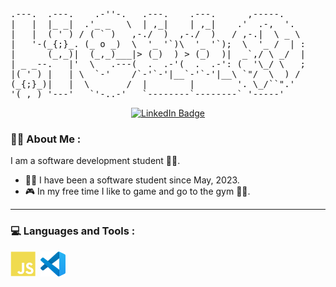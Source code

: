 <pre>
.---.  .---.    .-''-.   .---.    .---.      ,-----.           .-./`),---.    ,---.       ,---.    ,---.   ,-----.   .-------.     .-_'''-.     ____     __,---.   .--.
|   |  |_ _|  .'_ _   \  | ,_|    | ,_|    .'  .-,  '.         \ .-.'|    \  /    |       |    \  /    | .'  .-,  '. |  _ _   \   '_( )_   \    \   \   /  |    \  |  |
|   |  ( ' ) / ( ` )   ,-./  )  ,-./  )   / ,-.|  \ _ \        / `-' |  ,  \/  ,  |       |  ,  \/  ,  |/ ,-.|  \ _ \| ( ' )  |  |(_ o _)|  '    \  _. /  '|  ,  \ |  |
|   '-(_{;}_. (_ o _)  \  '_ '`)\  '_ '`);  \  '_ /  | :        `-'`"|  |\_   /|  |       |  |\_   /|  ;  \  '_ /  | |(_ o _) /  . (_,_)/___|     _( )_ .' |  |\_ \|  |
|      (_,_)|  (_,_)___|> (_)  ) > (_)  )|  _`,/ \ _/  |        .---.|  _( )_/ |  |       |  _( )_/ |  |  _`,/ \ _/  | (_,_).' __|  |  .-----.___(_ o _)'  |  _( )_\  |
| _ _--.   |'  \   .---(  .  .-'(  .  .-': (  '\_/ \   ;        |   || (_ o _) |  |       | (_ o _) |  : (  '\_/ \   |  |\ \  |  '  \  '-   .|   |(_,_)'   | (_ o _)  |
|( ' ) |   | \  `-'    /`-'`-'|__`-'`-'|__\ `"/  \  ) /         |   ||  (_,_)  |  |       |  (_,_)  |  |\ `"/  \  ) /|  | \ `'   /\  `-'`   ||   `-'  /    |  (_,_)\  |
(_{;}_)|   |  \       /  |        |        '. \_/``".'          |   ||  |      |  |       |  |      |  | '. \_/``".' |  |  \    /  \        / \      /     |  |    |  |
'(_,_) '---'   `'-..-'   `--------`--------` '-----'            '---''--'      '--'       '--'      '--'   '-----'   ''-'   `'-'    `'-...-'   `-..-'      '--'    '--'
</pre>

<div id="badges" align="center">
  <a href="https://www.linkedin.com/in/morgyn-peay-567560271/">
  <img src="https://img.shields.io/badge/LinkedIn-blue?logo=linkedin&logoColor=white&style=flat" alt="LinkedIn Badge"/>
  </a>
</div>

### :raising_hand_woman: About Me :

I am a software development student :woman_student:.

- :woman_technologist: I have been a software student since May, 2023.
- :video_game: In my free time I like to game and go to the gym :running_woman:.

---

### :computer: Languages and Tools :
<div>
  <img src="https://github.com/devicons/devicon/blob/master/icons/javascript/javascript-plain.svg" title="JavaScript" alt="JavaScript" width="40" height="40"/>&nbsp;
  <img src="https://github.com/devicons/devicon/blob/master/icons/vscode/vscode-original.svg" title="VSCode" alt="VSCode" width="40" height="40"/>&nbsp;
</div>
